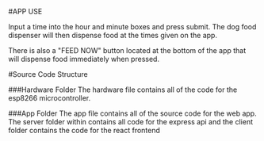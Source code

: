 #APP USE

Input a time into the hour and minute boxes and press submit. The dog food dispenser will then dispense food at the times given on the app. 

There is also a "FEED NOW" button located at the bottom of the app that will dispense food immediately when pressed.


#Source Code Structure

###Hardware Folder
The hardware file contains all of the code for the esp8266 microcontroller.

###App Folder
The app file contains all of the source code for the web app. The server folder within contains all code for the express api and the client folder contains the code for the react frontend
